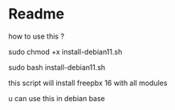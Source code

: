 # Readme

how to use this ?

sudo chmod +x install-debian11.sh

sudo bash install-debian11.sh


this script will install freepbx 16 with all modules

u can use this in debian base
